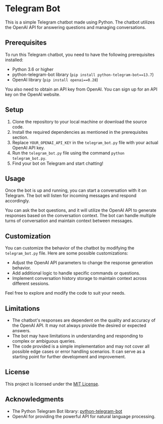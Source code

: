 # Telegram Bot

This is a simple Telegram chatbot made using Python. The chatbot utilizes the OpenAI API for answering questions and managing conversations.

## Prerequisites

To run this Telegram chatbot, you need to have the following prerequisites installed:

- Python 3.6 or higher
- python-telegram-bot library (`pip install python-telegram-bot==13.7`)
- OpenAI library (`pip install openai==0.28`)

You also need to obtain an API key from OpenAI. You can sign up for an API key on the OpenAI website.

## Setup

1. Clone the repository to your local machine or download the source code.
2. Install the required dependencies as mentioned in the prerequisites section.
3. Replace `YOUR_OPENAI_API_KEY` in the `telegram_bot.py` file with your actual OpenAI API key.
4. Run the `telegram_bot.py` file using the command `python telegram_bot.py`.
5. Find your bot on Telegram and start chatting!

## Usage

Once the bot is up and running, you can start a conversation with it on Telegram. The bot will listen for incoming messages and respond accordingly.

You can ask the bot questions, and it will utilize the OpenAI API to generate responses based on the conversation context. The bot can handle multiple turns of conversation and maintain context between messages.

## Customization

You can customize the behavior of the chatbot by modifying the `telegram_bot.py` file. Here are some possible customizations:

- Adjust the OpenAI API parameters to change the response generation behavior.
- Add additional logic to handle specific commands or questions.
- Implement conversation history storage to maintain context across different sessions.

Feel free to explore and modify the code to suit your needs.

## Limitations

- The chatbot's responses are dependent on the quality and accuracy of the OpenAI API. It may not always provide the desired or expected answers.
- The bot may have limitations in understanding and responding to complex or ambiguous queries.
- The code provided is a simple implementation and may not cover all possible edge cases or error handling scenarios. It can serve as a starting point for further development and improvement.

## License

This project is licensed under the [MIT License](LICENSE).

## Acknowledgments

- The Python Telegram Bot library: [python-telegram-bot](https://github.com/python-telegram-bot/python-telegram-bot)
- OpenAI for providing the powerful API for natural language processing.
